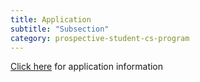 ```yaml
---
title: Application
subtitle: "Subsection"
category: prospective-student-cs-program
---
```

[Click here](https://app.semoadmissions.org/) for application information